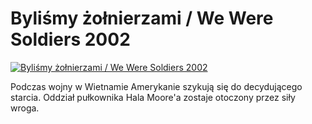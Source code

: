 Byliśmy żołnierzami / We Were Soldiers 2002 
=============
[![Byliśmy żołnierzami / We Were Soldiers 2002 ](http://vidos.pl/images/player.gif)](http://vidos.pl/bylismy-zolnierzami-we-were-soldiers-2002)

 Podczas wojny w Wietnamie Amerykanie szykują się do decydującego starcia. Oddział pułkownika Hala Moore'a zostaje otoczony przez siły wroga.
